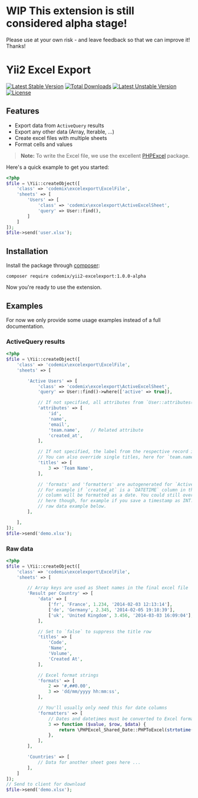 # WIP This extension is still considered alpha stage!

Please use at your own risk - and leave feedback so that we can improve it! Thanks!

Yii2 Excel Export
=================

[![Latest Stable Version](https://poser.pugx.org/codemix/yii2-excelexport/v/stable)](https://packagist.org/packages/codemix/yii2-excelexport)
[![Total Downloads](https://poser.pugx.org/codemix/yii2-excelexport/downloads)](https://packagist.org/packages/codemix/yii2-excelexport)
[![Latest Unstable Version](https://poser.pugx.org/codemix/yii2-excelexport/v/unstable)](https://packagist.org/packages/codemix/yii2-excelexport)
[![License](https://poser.pugx.org/codemix/yii2-excelexport/license)](https://packagist.org/packages/codemix/yii2-excelexport)


## Features

 * Export data from `ActiveQuery` results
 * Export any other data (Array, Iterable, ...)
 * Create excel files with multiple sheets
 * Format cells and values

> **Note:** To write the Excel file, we use the excellent
> [PHPExcel](https://github.com/PHPOffice/PHPExcel) package.

Here's a quick example to get you started:

```php
<?php
$file = \Yii::createObject([
    'class' => 'codemix\excelexport\ExcelFile',
    'sheets' => [
        'Users' => [
            'class' => 'codemix\excelexport\ActiveExcelSheet',
            'query' => User::find(),
        ]
    ]
]);
$file->send('user.xlsx');
```

## Installation

Install the package through [composer](http://getcomposer.org):

    composer require codemix/yii2-excelexport:1.0.0-alpha

Now you're ready to use the extension.


## Examples

For now we only provide some usage examples instead of a full documentation.

### ActiveQuery results

```php
<?php
$file = \Yii::createObject([
    'class' => 'codemix\excelexport\ExcelFile',
    'sheets' => [

        'Active Users' => [
            'class' => 'codemix\excelexport\ActiveExcelSheet',
            'query' => User::find()->where(['active' => true]),

            // If not specified, all attributes from `User::attributes()` are used
            'attributes' => [
                'id',
                'name',
                'email',
                'team.name',    // Related attribute
                'created_at',
            ],

            // If not specified, the label from the respective record is used.
            // You can also override single titles, here for `team.name` above
            'titles' => [
                3 => 'Team Name',
            ],

            // 'formats' and 'formatters' are autogenerated for `ActiveExcelSheet`.
            // For example if `created_at` is a `DATETIME` column in the DB, the
            // column will be formatted as a date. You could still override formats
            // here though, for example if you save a timestamp as INT. See the
            // raw data example below.
        ],

    ],
]);
$file->send('demo.xlsx');
```
### Raw data


```php
<?php
$file = \Yii::createObject([
    'class' => 'codemix\excelexport\ExcelFile',
    'sheets' => [

        // Array keys are used as Sheet names in the final excel file
        'Result per Country' => [
            'data' => [
                ['fr', 'France', 1.234, '2014-02-03 12:13:14'],
                ['de', 'Germany', 2.345, '2014-02-05 19:18:39'],
                ['uk', 'United Kingdom', 3.456, '2014-03-03 16:09:04'],
            ],

            // Set to `false` to suppress the title row
            'titles' => [
                'Code',
                'Name',
                'Volume',
                'Created At',
            ],

            // Excel format strings
            'formats' => [
                2 => '#,##0.00',
                3 => 'dd/mm/yyyy hh:mm:ss',
            ],

            // You'll usually only need this for date columns
            'formatters' => [
                // Dates and datetimes must be converted to Excel format
                3 => function ($value, $row, $data) {
                    return \PHPExcel_Shared_Date::PHPToExcel(strtotime($value));
                },
            ],
        ],

        'Countries' => [
            // Data for another sheet goes here ...
        ],
    ]
]);
// Send to client for download
$file->send('demo.xlsx');
```

